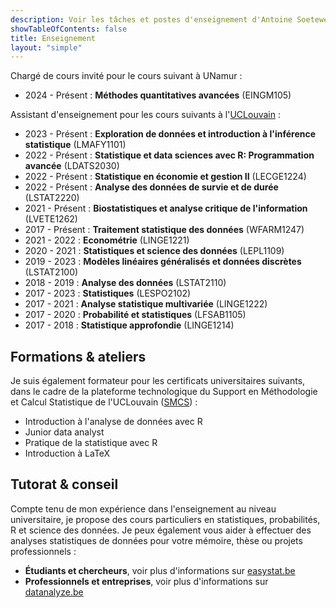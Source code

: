 ```yaml
---
description: Voir les tâches et postes d'enseignement d'Antoine Soetewey
showTableOfContents: false
title: Enseignement
layout: "simple"
---
```


Chargé de cours invité pour le cours suivant à UNamur :

- 2024 - Présent : **Méthodes quantitatives avancées** (EINGM105)

Assistant d'enseignement pour les cours suivants à l'[UCLouvain](https://uclouvain.be/) :

<ul>
    <li>2023 - Présent : <b>Exploration de données et introduction à l'inférence statistique</b> (LMAFY1101)</li>
    <li>2022 - Présent : <b>Statistique et data sciences avec R: Programmation avancée</b> (LDATS2030)</li>
    <li>2022 - Présent : <b>Statistique en économie et gestion II</b> (LECGE1224)</li>
    <li>2022 - Présent : <b>Analyse des données de survie et de durée</b> (LSTAT2220)</li>
    <li>2021 - Présent : <b>Biostatistiques et analyse critique de l'information</b> (LVETE1262)</li>
    <li>2017 - Présent : <b>Traitement statistique des données</b> (WFARM1247)</li>
    <li>2021 - 2022 : <b>Econométrie</b> (LINGE1221)</li>
    <li>2020 - 2021 : <b>Statistiques et science des données</b> (LEPL1109)</li>
    <li>2019 - 2023 : <b>Modèles linéaires généralisés et données discrètes</b> (LSTAT2100)</li>
    <li>2018 - 2019 : <b>Analyse des données</b> (LSTAT2110)</li>
    <li>2017 - 2023 : <b>Statistiques</b> (LESPO2102)</li>
    <li>2017 - 2021 : <b>Analyse statistique multivariée</b> (LINGE1222)</li>
    <li>2017 - 2020 : <b>Probabilité et statistiques</b> (LFSAB1105)</li>
    <li>2017 - 2018 : <b>Statistique approfondie</b> (LINGE1214)</li>
</ul>

## Formations & ateliers

Je suis également formateur pour les certificats universitaires suivants, dans le cadre de la plateforme technologique du Support en Méthodologie et Calcul Statistique de l'UCLouvain (<a href="https://sites.uclouvain.be/training/smcs/" target="_blank" rel="noopener">SMCS</a>) :

- Introduction à l'analyse de données avec R 
- Junior data analyst
- Pratique de la statistique avec R
- Introduction à LaTeX

## Tutorat & conseil

Compte tenu de mon expérience dans l'enseignement au niveau universitaire, je propose des cours particuliers en statistiques, probabilités, R et science des données. Je peux également vous aider à effectuer des analyses statistiques de données pour votre mémoire, thèse ou projets professionnels :

- **Étudiants et chercheurs**, voir plus d'informations sur [easystat.be](https://easystat.be/)
- **Professionnels et entreprises**, voir plus d'informations sur [datanalyze.be](https://datanalyze.be/fr/)
